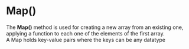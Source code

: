 <div>
  <div>
    <h1>Map()</h1>
    <p>The <b>Map()</b> method is used for creating a new array from an existing one, applying a function to each one of the elements of the first array.
    <br/>A Map holds key-value pairs where the keys can be any datatype</p>
  </div>
</div>

